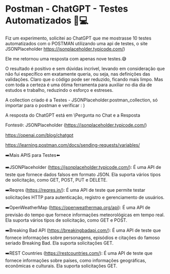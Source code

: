 # Postman - ChatGPT - Testes Automatizados 🧪💻

Fiz um experimento, solicitei ao ChatGPT que me mostrasse 10 testes automatizados com o POSTMAN utilizando uma api de testes, o site JSONPlaceholder https://jsonplaceholder.typicode.com/)

Ele me retornou uma resposta com apenas nove testes.😅

O resultado é positivo e  sem dúvidas incrível, levando em consideração que não fui específico em exatamente queria, ou seja, nas definições das validações. Claro que o código pode ser reduzido, ficando mais limpo. Mas com toda a certeza é uma ótima ferramenta para auxiliar no dia dia de estudos e trabalho, reduzindo o esforço e estreses. 

A collection criado é a Testes - JSONPlaceholder.postman_collection, só importar para o postman e verificar : )

A resposta do ChatGPT está em \Pergunta no Chat e a Resposta

Fontes🌐: 
JSONPlaceholder (https://jsonplaceholder.typicode.com/)

https://openai.com/blog/chatgpt

https://learning.postman.com/docs/sending-requests/variables/

➡️Mais APIS para Testes⬅️

➡️JSONPlaceholder (https://jsonplaceholder.typicode.com/): É uma API de teste que fornece dados falsos em formato JSON. Ela suporta vários tipos de solicitação, como GET, POST, PUT e DELETE.

➡️Reqres (https://reqres.in/): É uma API de teste que permite testar solicitações HTTP para autenticação, registro e gerenciamento de usuários.

➡️OpenWeatherMap (https://openweathermap.org/api): É uma API de previsão do tempo que fornece informações meteorológicas em tempo real. Ela suporta vários tipos de solicitação, como GET e POST.

➡️Breaking Bad API (https://breakingbadapi.com/): É uma API de teste que fornece informações sobre personagens, episódios e citações do famoso seriado Breaking Bad. Ela suporta solicitações GET.

➡️REST Countries (https://restcountries.com/): É uma API de teste que fornece informações sobre países, como informações geográficas, econômicas e culturais. Ela suporta solicitações GET.
